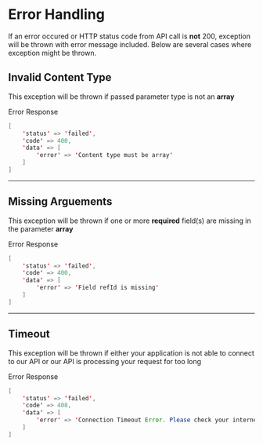 # Error Handling
If an error occured or HTTP status code from API call is **not** 200, exception will be thrown with error message included.
Below are several cases where exception might be thrown.

## Invalid Content Type
This exception will be thrown if passed parameter type is not an **array**

Error Response
```java
[
    'status' => 'failed',
    'code' => 400,
    'data' => [
        'error' => 'Content type must be array'
    ]
]
```
---

## Missing Arguements
This exception will be thrown if one or more **required** field(s) are missing in the parameter **array**

Error Response
```java
[
    'status' => 'failed',
    'code' => 400,
    'data' => [
        'error' => 'Field refId is missing'
    ]
]
```
---

## Timeout
This exception will be thrown if either your application is not able to connect to our API or our API is processing your request for too long

Error Response
```java
[
    'status' => 'failed',
    'code' => 408,
    'data' => [
        'error' => 'Connection Timeout Error. Please check your internet connection and try again'
    ]
]
```
